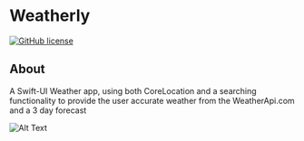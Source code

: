 # Weatherly

 [![GitHub license](https://img.shields.io/github/license/Naereen/StrapDown.js.svg)](https://github.com/Naereen/StrapDown.js/blob/master/LICENSE)


## About

A Swift-UI Weather app, using both CoreLocation and a searching functionality to provide the user accurate weather from the WeatherApi.com and a 3 day forecast

![Alt Text](https://media.giphy.com/media/CHLedCDxjQlezCRxuF/giphy.gif)
